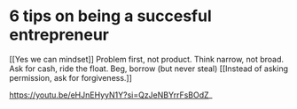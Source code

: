 # 6 tips on being a succesful entrepreneur

[[Yes we can mindset]]
Problem first, not product. 
Think narrow, not broad. 
Ask for cash, ride the float. 
Beg, borrow (but never steal) 
[[Instead of asking permission, ask for forgiveness.]]

https://youtu.be/eHJnEHyyN1Y?si=QzJeNBYrrFsBOdZ_